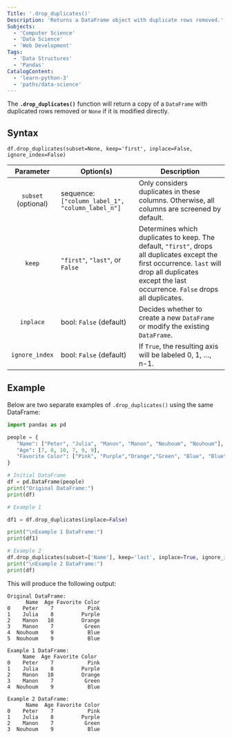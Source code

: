 ```yaml
---
Title: '.drop_duplicates()'
Description: 'Returns a DataFrame object with duplicate rows removed.'
Subjects:
  - 'Computer Science'
  - 'Data Science'
  - 'Web Development'
Tags:
  - 'Data Structures'
  - 'Pandas'
CatalogContent:
  - 'learn-python-3'
  - 'paths/data-science'
---
```


The **`.drop_duplicates()`** function will return a copy of a `DataFrame` with duplicated rows removed or `None` if it is modified directly.

## Syntax

```pseudo
df.drop_duplicates(subset=None, keep='first', inplace=False, ignore_index=False)
```

|      Parameter      | Option(s)                                        | Description                                                                                                                                                                                              |
| :-----------------: | ------------------------------------------------ | -------------------------------------------------------------------------------------------------------------------------------------------------------------------------------------------------------- |
| `subset` (optional) | sequence: `["column_label_1", "column_label_n"]` | Only considers duplicates in these columns. Otherwise, all columns are screened by default.                                                                                                              |
|       `keep`        | `"first"`, `"last"`, or `False`                  | Determines which duplicates to keep. The default, `"first"`, drops all duplicates except the first occurrence. `last` will drop all duplicates except the last occurrence. `False` drops all duplicates. |
| `inplace` | bool: `False` (default) | Decides whether to create a new `DataFrame` or modify the existing `DataFrame`. |
| `ignore_index` | bool: `False` (default) | If `True`, the resulting axis will be labeled 0, 1, …, n-1. |

## Example

Below are two separate examples of `.drop_duplicates()` using the same DataFrame:

```py
import pandas as pd

people = {
   "Name": ["Peter", "Julia", "Manon", "Manon", "Nouhoum", "Nouhoum"],
   "Age": [7, 8, 10, 7, 9, 9],
   "Favorite Color": ["Pink", "Purple","Orange","Green", "Blue", "Blue"]
}

# Initial DataFrame
df = pd.DataFrame(people)
print("Original DataFrame:")
print(df)

# Example 1

df1 = df.drop_duplicates(inplace=False)

print("\nExample 1 DataFrame:")
print(df1)

# Example 2
df.drop_duplicates(subset=['Name'], keep='last', inplace=True, ignore_index=True)
print("\nExample 2 DataFrame:")
print(df)
```

This will produce the following output:

```
Original DataFrame:
      Name  Age Favorite Color
0    Peter    7           Pink
1    Julia    8         Purple
2    Manon   10         Orange
3    Manon    7          Green
4  Nouhoum    9           Blue
5  Nouhoum    9           Blue

Example 1 DataFrame:
     Name  Age Favorite Color
0    Peter    7           Pink
1    Julia    8         Purple
2    Manon   10         Orange
3    Manon    7          Green
4  Nouhoum    9           Blue

Example 2 DataFrame:
      Name  Age Favorite Color
0    Peter    7           Pink
1    Julia    8         Purple
2    Manon    7          Green
3  Nouhoum    9           Blue
```
